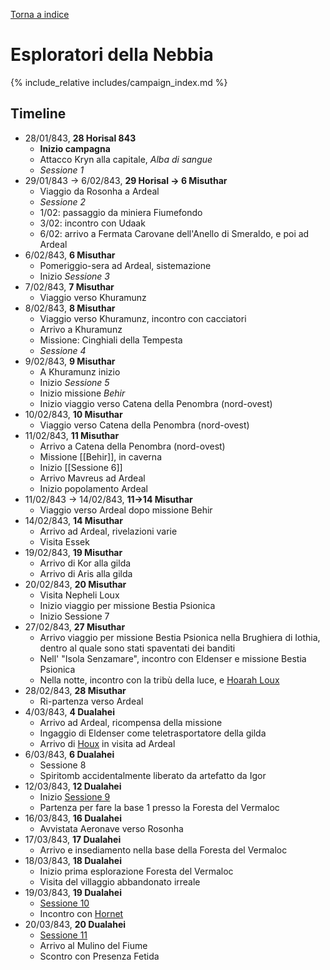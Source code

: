 [Torna a indice](../index.md)

# Esploratori della Nebbia

{% include_relative includes/campaign_index.md %}

## Timeline

* 28/01/843, **28 Horisal 843**
	* **Inizio campagna**
	* Attacco Kryn alla capitale, *Alba di sangue*
	* *Sessione 1*
* 29/01/843 -> 6/02/843, **29 Horisal -> 6 Misuthar**
	* Viaggio da Rosonha a Ardeal
	* *Sessione 2*
	* 1/02: passaggio da miniera Fiumefondo
	* 3/02: incontro con Udaak
	* 6/02: arrivo a Fermata Carovane dell'Anello di Smeraldo, e poi ad Ardeal
* 6/02/843, **6 Misuthar**
	* Pomeriggio-sera ad Ardeal, sistemazione
	* Inizio *Sessione 3*
* 7/02/843, **7 Misuthar**
	* Viaggio verso Khuramunz
* 8/02/843, **8 Misuthar**
	* Viaggio verso Khuramunz, incontro con cacciatori
	* Arrivo a Khuramunz
	* Missione: Cinghiali della Tempesta
	* *Sessione 4*
* 9/02/843, **9 Misuthar**
	* A Khuramunz inizio
	* Inizio *Sessione 5*
	* Inizio missione *Behir*
	* Inizio viaggio verso Catena della Penombra (nord-ovest)
* 10/02/843, **10 Misuthar**
	* Viaggio verso Catena della Penombra (nord-ovest)
* 11/02/843, **11 Misuthar**
	* Arrivo a Catena della Penombra (nord-ovest)
	* Missione [[Behir]], in caverna
	* Inizio [[Sessione 6]]
	* Arrivo Mavreus ad Ardeal
	* Inizio popolamento Ardeal
* 11/02/843 -> 14/02/843, **11->14 Misuthar**
	* Viaggio verso Ardeal dopo missione Behir
* 14/02/843, **14 Misuthar**
	* Arrivo ad Ardeal, rivelazioni varie
	* Visita Essek
* 19/02/843, **19 Misuthar**
	* Arrivo di Kor alla gilda
	* Arrivo di Aris alla gilda
* 20/02/843, **20 Misuthar**
	* Visita Nepheli Loux
	* Inizio viaggio per missione Bestia Psionica
	* Inizio Sessione 7
* 27/02/843, **27 Misuthar**
	* Arrivo viaggio per missione Bestia Psionica nella Brughiera di Iothia, dentro al quale sono stati spaventati dei banditi
	* Nell' "Isola Senzamare", incontro con Eldenser e missione Bestia Psionica
	* Nella notte, incontro con la tribù della luce, e [Hoarah Loux](npc#hoarah-loux)
* 28/02/843, **28 Misuthar**
	* Ri-partenza verso Ardeal
* 4/03/843, **4 Dualahei**
	* Arrivo ad Ardeal, ricompensa della missione
	* Ingaggio di Eldenser come teletrasportatore della gilda
	* Arrivo di [Houx](npc#houx-frestynn) in visita ad Ardeal
* 6/03/843, **6 Dualahei**
	* Sessione 8
	* Spiritomb accidentalmente liberato da artefatto da Igor
* 12/03/843, **12 Dualahei**
	* Inizio [Sessione 9](sessioni#sessione-9---il-villaggio-lungo-il-fiume)
	* Partenza per fare la base 1 presso la Foresta del Vermaloc
* 16/03/843, **16 Dualahei**
	* Avvistata Aeronave verso Rosonha
* 17/03/843, **17 Dualahei**
	* Arrivo e insediamento nella base della Foresta del Vermaloc
* 18/03/843, **18 Dualahei**
	* Inizio prima esplorazione Foresta del Vermaloc
	* Visita del villaggio abbandonato irreale
* 19/03/843, **19 Dualahei**
	* [Sessione 10](sessioni#sessione-10---soli-con-chi-è-solo)
	* Incontro con [Hornet](npc#hornet)
* 20/03/843, **20 Dualahei**
	* [Sessione 11](sessioni#sessione-11---jurassic-watermill)
	* Arrivo al Mulino del Fiume
	* Scontro con Presenza Fetida
